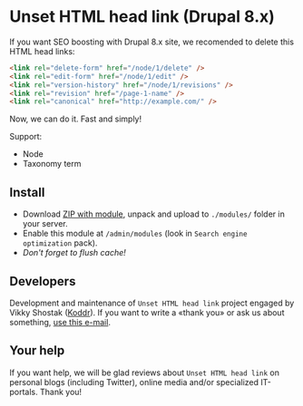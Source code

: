 # Unset HTML head link (Drupal 8.x)

If you want SEO boosting with Drupal 8.x site, we recomended to delete this HTML head links:

```html
<link rel="delete-form" href="/node/1/delete" />
<link rel="edit-form" href="/node/1/edit" />
<link rel="version-history" href="/node/1/revisions" />
<link rel="revision" href="/page-1-name" />
<link rel="canonical" href="http://example.com/" />
```
Now, we can do it. Fast and simply!

Support:

* Node
* Taxonomy term

## Install

* Download [ZIP with module](https://github.com/koddr/unset_html_head_link/archive/master.zip), unpack and upload to ``./modules/`` folder in your server.
* Enable this module at ``/admin/modules`` (look in ``Search engine optimization`` pack).
* _Don't forget to flush cache!_

## Developers

Development and maintenance of `Unset HTML head link` project engaged by Vikky Shostak ([Koddr](https://koddr.me)). If you want to write a «thank you» or ask us about something, [use this e-mail](mailto:koddr.me@gmail.com).

## Your help

If you want help, we will be glad reviews about `Unset HTML head link` on personal blogs (including Twitter), online media and/or specialized IT-portals. Thank you!
